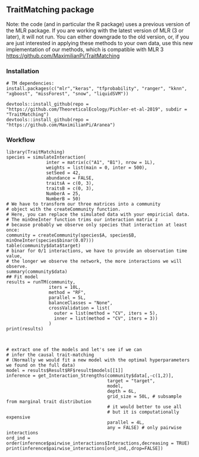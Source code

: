 ## TraitMatching package

Note: the code (and in particular the R package) uses a previous version of the MLR package. If you are working with the latest version of MLR (3 or later), it will not run. You can either downgrade to the old version, or, if you are just interested in applying these methods to your own data, use this new implementation of our methods, which is compatible with MLR 3 https://github.com/MaximilianPi/TraitMatching

### Installation
```{r}
# TM dependencies:
install.packages(c("mlr","keras", "tfprobability", "ranger", "kknn", "xgboost", "missForest", "snow", "liquidSVM"))

devtools::install_github(repo = "https://github.com/TheoreticalEcology/Pichler-et-al-2019", subdir = "TraitMatching")
devtools::install_github(repo = "https://github.com/MaximilianPi/Aranea")

```

### Workflow
```{r}
library(TraitMatching)
species = simulateInteraction(
               inter = matrix(c("A1", "B1"), nrow = 1L),
               weights = list(main = 0, inter = 500),
               setSeed = 42,
               abundance = FALSE,
               traitsA = c(0, 3),
               traitsB = c(0, 3),
               NumberA = 25,
               NumberB = 50)
# We have to transform our three matrices into a community
# object with the createCommunity function.
# Here, you can replace the simulated data with your empiricial data.
# The minOneInter function trims our interaction matrix z
# because probably we observe only species that interaction at least once:
community = createCommunity(species$A, species$B, minOneInter(species$binar(0.07)))
table(community$data$target)
# binar for 0/1 interactions, we have to provide an observation time value,
# the longer we observe the network, the more interactions we will observe.
summary(community$data)
## Fit model
results = runTM(community,
                iters = 10L,
                method = "RF",
                parallel = 5L,
                balanceClasses = "None",
                crossValidation = list(
                  outer = list(method = "CV", iters = 5),
                  inner = list(method = "CV", iters = 3))
                )
print(results)



# extract one of the models and let's see if we can
# infer the causal trait-matching
# (Normally we would fit a new model with the optimal hyperparameters we found on the full data)
model = results$Result$RF$result$models[[1]]
inference = get_Interaction_Strengths(community$data[,-c(1,2)],
                                      target = "target",
                                      model,
                                      depth = 6L,
                                      grid_size = 50L, # subsample from marginal trait distribution
                                      # it would better to use all
                                      # but it is computationally expensive
                                      parallel = 4L,
                                      any = FALSE) # only pairwise interactions
ord_ind = order(inference$pairwise_interactions$Interactions,decreasing = TRUE)
print(inference$pairwise_interactions[ord_ind,,drop=FALSE])

```
